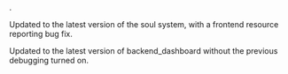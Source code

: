 .

Updated to the latest version of the soul system, with a frontend resource reporting bug fix.

Updated to the latest version of backend_dashboard without the previous debugging turned on.